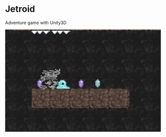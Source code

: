 # Jetroid
Adventure game with Unity3D

![alt text](https://github.com/alexandre-w/Jetroid/blob/master/screenshots/screen_game.png)
